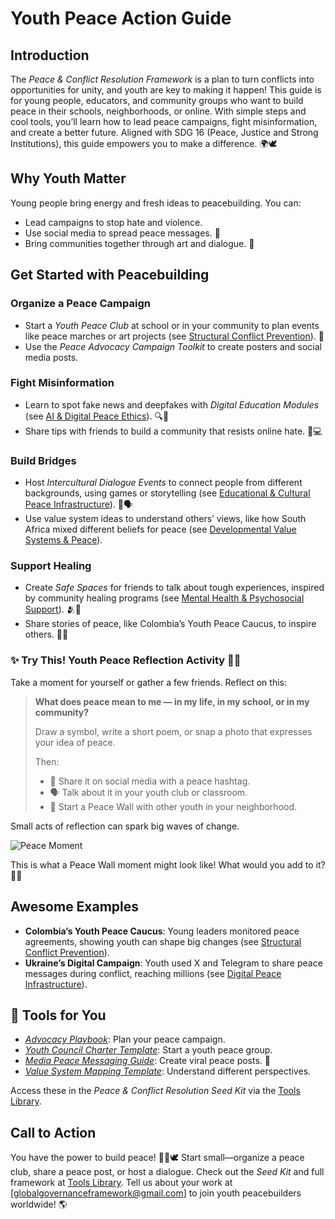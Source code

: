 # Youth Peace Action Guide

## Introduction
The *Peace & Conflict Resolution Framework* is a plan to turn conflicts into opportunities for unity, and youth are key to making it happen! This guide is for young people, educators, and community groups who want to build peace in their schools, neighborhoods, or online. With simple steps and cool tools, you’ll learn how to lead peace campaigns, fight misinformation, and create a better future. Aligned with SDG 16 (Peace, Justice and Strong Institutions), this guide empowers you to make a difference. 🌍🕊️

## Why Youth Matter
Young people bring energy and fresh ideas to peacebuilding. You can:
- Lead campaigns to stop hate and violence.
- Use social media to spread peace messages. 📱
- Bring communities together through art and dialogue. 🎨

## Get Started with Peacebuilding
### Organize a Peace Campaign
- Start a *Youth Peace Club* at school or in your community to plan events like peace marches or art projects (see [Structural Conflict Prevention](/frameworks/docs/implementation/peace#structural-prevention)). 🎉
- Use the *Peace Advocacy Campaign Toolkit* to create posters and social media posts.

### Fight Misinformation
- Learn to spot fake news and deepfakes with *Digital Education Modules* (see [AI & Digital Peace Ethics](/frameworks/docs/implementation/peace#ai-ethics)). 🔍🧠
- Share tips with friends to build a community that resists online hate. 🤝💻

### Build Bridges
- Host *Intercultural Dialogue Events* to connect people from different backgrounds, using games or storytelling (see [Educational & Cultural Peace Infrastructure](/frameworks/docs/implementation/peace#educational-cultural-infrastructure)).  🌉🗣️
- Use value system ideas to understand others’ views, like how South Africa mixed different beliefs for peace (see [Developmental Value Systems & Peace](/frameworks/docs/implementation/peace#developmental-value-systems)).

### Support Healing
- Create *Safe Spaces* for friends to talk about tough experiences, inspired by community healing programs (see [Mental Health & Psychosocial Support](/frameworks/docs/implementation/peace#mental-health)). 🫂💛
- Share stories of peace, like Colombia’s Youth Peace Caucus, to inspire others. 📖✨

### ✨ Try This! Youth Peace Reflection Activity 🧠📝

Take a moment for yourself or gather a few friends. Reflect on this:

> **What does peace mean to me — in my life, in my school, or in my community?**
>
> Draw a symbol, write a short poem, or snap a photo that expresses your idea of peace.
>
> Then:
>
> * 📸 Share it on social media with a peace hashtag.
> * 🗣️ Talk about it in your youth club or classroom.
> * 🎨 Start a Peace Wall with other youth in your neighborhood.

Small acts of reflection can spark big waves of change.

![Peace Moment](/images/frameworks/peace/youth-peace.png)

This is what a Peace Wall moment might look like! What would you add to it? 🎨📸

## Awesome Examples
- **Colombia’s Youth Peace Caucus**: Young leaders monitored peace agreements, showing youth can shape big changes (see [Structural Conflict Prevention](/frameworks/docs/implementation/peace#structural-prevention)).
- **Ukraine’s Digital Campaign**: Youth used X and Telegram to share peace messages during conflict, reaching millions (see [Digital Peace Infrastructure](/frameworks/docs/implementation/peace#digital-infrastructure)).

## 🧰 Tools for You
- *[Advocacy Playbook](/frameworks/tools/peace/peace-advocacy-toolkit-en.pdf)*: Plan your peace campaign.
- *[Youth Council Charter Template](/frameworks/tools/peace/youth-council-charter-en.pdf)*: Start a youth peace group.
- *[Media Peace Messaging Guide](/frameworks/tools/peace/media-peace-messaging-guide-en.pdf)*: Create viral peace posts. 📢
- *[Value System Mapping Template](/frameworks/tools/peace/value-system-mapping-template-en.pdf)*: Understand different perspectives.

Access these in the *Peace & Conflict Resolution Seed Kit* via the [Tools Library](/frameworks/tools/peace).

## Call to Action
You have the power to build peace! 🚀🌟🕊️ Start small—organize a peace club, share a peace post, or host a dialogue. Check out the *Seed Kit* and full framework at [Tools Library](/frameworks/tools/peace). Tell us about your work at [globalgovernanceframework@gmail.com] to join youth peacebuilders worldwide! 🌎
